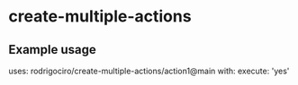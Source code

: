 # create-multiple-actions

## Example usage

uses: rodrigociro/create-multiple-actions/action1@main
with:
  execute: 'yes'